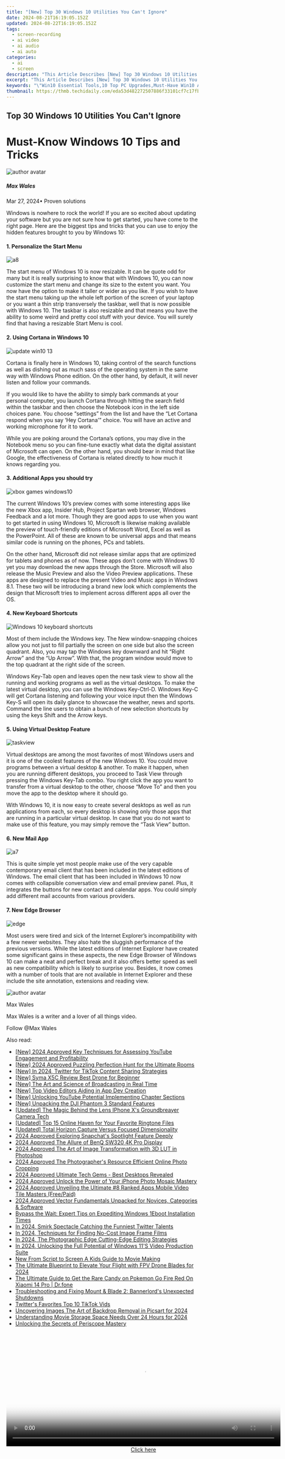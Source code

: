 ```yaml
---
title: "[New] Top 30 Windows 10 Utilities You Can't Ignore"
date: 2024-08-21T16:19:05.152Z
updated: 2024-08-22T16:19:05.152Z
tags: 
  - screen-recording
  - ai video
  - ai audio
  - ai auto
categories: 
  - ai
  - screen
description: "This Article Describes [New] Top 30 Windows 10 Utilities You Can't Ignore"
excerpt: "This Article Describes [New] Top 30 Windows 10 Utilities You Can't Ignore"
keywords: "\"Win10 Essential Tools,10 Top PC Upgrades,Must-Have Win10 Apps,Key Windows 10 Utilities,Best Win10 Software,Top 10 Windows Functions,Indispensable Win10 Helpers\""
thumbnail: https://thmb.techidaily.com/eda53d482272507886f33101cf7c17fbcff2ff9c0e3000602465b544e6ae7c53.jpg
---
```


## Top 30 Windows 10 Utilities You Can't Ignore

# Must-Know Windows 10 Tips and Tricks

![author avatar](https://images.wondershare.com/filmora/article-images/max-wales-author.jpg)

##### Max Wales

 Mar 27, 2024• Proven solutions

Windows is nowhere to rock the world! If you are so excited about updating your software but you are not sure how to get started, you have come to the right page. Here are the biggest tips and tricks that you can use to enjoy the hidden features brought to you by Windows 10:

#### 1. Personalize the Start Menu

![a8](https://images.wondershare.com/windows10/a8.png)

The start menu of Windows 10 is now resizable. It can be quote odd for many but it is really surprising to know that with Windows 10, you can now customize the start menu and change its size to the extent you want. You now have the option to make it taller or wider as you like. If you wish to have the start menu taking up the whole left portion of the screen of your laptop or you want a thin strip transversely the taskbar, well that is now possible with Windows 10\. The taskbar is also resizable and that means you have the ability to some weird and pretty cool stuff with your device. You will surely find that having a resizable Start Menu is cool.

#### 2. Using Cortana in Windows 10

![update win10 13](https://images.wondershare.com/windows10/update-win10-13.png)

Cortana is finally here in Windows 10, taking control of the search functions as well as dishing out as much sass of the operating system in the same way with Windows Phone edition. On the other hand, by default, it will never listen and follow your commands.

If you would like to have the ability to simply bark commands at your personal computer, you launch Cortana through hitting the search field within the taskbar and then choose the Notebook icon in the left side choices pane. You choose “settings” from the list and have the “Let Cortana respond when you say ‘Hey Cortana’” choice. You will have an active and working microphone for it to work.

While you are poking around the Cortana’s options, you may dive in the Notebook menu so you can fine-tune exactly what data the digital assistant of Microsoft can open. On the other hand, you should bear in mind that like Google, the effectiveness of Cortana is related directly to how much it knows regarding you.

#### 3. Additional Apps you should try

![xbox games windows10](https://images.wondershare.com/windows10/xboy-games-windows10-1.png)

The current Windows 10’s preview comes with some interesting apps like the new Xbox app, Insider Hub, Project Spartan web browser, Windows Feedback and a lot more. Though they are good apps to use when you want to get started in using Windows 10, Microsoft is likewise making available the preview of touch-friendly editions of Microsoft Word, Excel as well as the PowerPoint. All of these are known to be universal apps and that means similar code is running on the phones, PCs and tablets.

On the other hand, Microsoft did not release similar apps that are optimized for tablets and phones as of now. These apps don’t come with Windows 10 yet you may download the new apps through the Store. Microsoft will also release the Music Preview and also the Video Preview applications. These apps are designed to replace the present Video and Music apps in Windows 8.1\. These two will be introducing a brand new look which complements the design that Microsoft tries to implement across different apps all over the OS.

#### 4. New Keyboard Shortcuts

![Windows 10 keyboard shortcuts](https://images.wondershare.com/filmora/article-images/Windows-10-keyboard-shortcuts.png)

Most of them include the Windows key. The New window-snapping choices allow you not just to fill partially the screen on one side but also the screen quadrant. Also, you may tap the Windows key downward and hit “Right Arrow” and the “Up Arrow”. With that, the program window would move to the top quadrant at the right side of the screen.

Windows Key-Tab open and leaves open the new task view to show all the running and working programs as well as the virtual desktops. To make the latest virtual desktop, you can use the Windows Key-Ctrl-D. Windows Key-C will get Cortana listening and following your voice input then the Windows Key-S will open its daily glance to showcase the weather, news and sports. Command the line users to obtain a bunch of new selection shortcuts by using the keys Shift and the Arrow keys.

#### 5. Using Virtual Desktop Feature

![taskview](https://images.wondershare.com/filmora/article-images/taskview.jpg)

Virtual desktops are among the most favorites of most Windows users and it is one of the coolest features of the new Windows 10\. You could move programs between a virtual desktop & another. To make it happen, when you are running different desktops, you proceed to Task View through pressing the Windows Key-Tab combo. You right click the app you want to transfer from a virtual desktop to the other, choose “Move To” and then you move the app to the desktop where it should go.

With Windows 10, it is now easy to create several desktops as well as run applications from each, so every desktop is showing only those apps that are running in a particular virtual desktop. In case that you do not want to make use of this feature, you may simply remove the “Task View” button.

#### 6. New Mail App

![a7](https://images.wondershare.com/windows10/a7.png)

This is quite simple yet most people make use of the very capable contemporary email client that has been included in the latest editions of Windows. The email client that has been included in Windows 10 now comes with collapsible conversation view and email preview panel. Plus, it integrates the buttons for new contact and calendar apps. You could simply add different mail accounts from various providers.

#### 7. New Edge Browser

![edge](https://images.wondershare.com/filmora/article-images/edge.jpg)

Most users were tired and sick of the Internet Explorer’s incompatibility with a few newer websites. They also hate the sluggish performance of the previous versions. While the latest editions of Internet Explorer have created some significant gains in these aspects, the new Edge Browser of Windows 10 can make a neat and perfect break and it also offers better speed as well as new compatibility which is likely to surprise you. Besides, it now comes with a number of tools that are not available in Internet Explorer and these include the site annotation, extensions and reading view.

![author avatar](https://images.wondershare.com/filmora/article-images/max-wales-author.jpg)

Max Wales

Max Wales is a writer and a lover of all things video.

Follow @Max Wales



<ins class="adsbygoogle"
     style="display:block"
     data-ad-format="autorelaxed"
     data-ad-client="ca-pub-7571918770474297"
     data-ad-slot="1223367746"></ins>

<ins class="adsbygoogle"
     style="display:block"
     data-ad-format="autorelaxed"
     data-ad-client="ca-pub-7571918770474297"
     data-ad-slot="1223367746"></ins>



<ins class="adsbygoogle"
     style="display:block"
     data-ad-client="ca-pub-7571918770474297"
     data-ad-slot="8358498916"
     data-ad-format="auto"
     data-full-width-responsive="true"></ins>








<span class="atpl-alsoreadstyle">Also read:</span>
<div><ul>
<li><a href="https://youtube-data.techidaily.com/024-approved-key-techniques-for-assessing-youtube-engagement-and-profitability/"><u>[New] 2024 Approved  Key Techniques for Assessing YouTube Engagement and Profitability</u></a></li>
<li><a href="https://video-capture.techidaily.com/new-2024-approved-puzzling-perfection-hunt-for-the-ultimate-rooms/"><u>[New] 2024 Approved  Puzzling Perfection  Hunt for the Ultimate Rooms</u></a></li>
<li><a href="https://twitter-videos.techidaily.com/new-in-2024-twitter-for-tiktok-content-sharing-strategies/"><u>[New] In 2024, Twitter for TikTok Content Sharing Strategies</u></a></li>
<li><a href="https://some-tips.techidaily.com/new-syma-x5c-review-best-drone-for-beginner/"><u>[New] Syma X5C Review  Best Drone for Beginner</u></a></li>
<li><a href="https://some-tips.techidaily.com/new-the-art-and-science-of-broadcasting-in-real-time/"><u>[New] The Art and Science of Broadcasting in Real Time</u></a></li>
<li><a href="https://some-tips.techidaily.com/new-top-video-editors-aiding-in-app-dev-creation/"><u>[New] Top Video Editors Aiding in App Dev Creation</u></a></li>
<li><a href="https://some-tips.techidaily.com/new-unlocking-youtube-potential-implementing-chapter-sections/"><u>[New] Unlocking YouTube Potential  Implementing Chapter Sections</u></a></li>
<li><a href="https://some-tips.techidaily.com/new-unpacking-the-dji-phantom-3-standard-features/"><u>[New] Unpacking the DJI Phantom 3 Standard Features</u></a></li>
<li><a href="https://some-tips.techidaily.com/updated-the-magic-behind-the-lens-iphone-xs-groundbreayer-camera-tech/"><u>[Updated] The Magic Behind the Lens  IPhone X's Groundbreayer Camera Tech</u></a></li>
<li><a href="https://some-tips.techidaily.com/updated-top-15-online-haven-for-your-favorite-ringtone-files/"><u>[Updated] Top 15 Online Haven for Your Favorite Ringtone Files</u></a></li>
<li><a href="https://some-tips.techidaily.com/updated-total-horizon-capture-versus-focused-dimensionality/"><u>[Updated] Total Horizon Capture Versus Focused Dimensionality</u></a></li>
<li><a href="https://some-knowledge.techidaily.com/2024-approved-exploring-snapchats-spotlight-feature-deeply/"><u>2024 Approved  Exploring Snapchat's Spotlight Feature Deeply</u></a></li>
<li><a href="https://some-tips.techidaily.com/2024-approved-the-allure-of-benq-sw320-4k-pro-display/"><u>2024 Approved  The Allure of BenQ SW320 4K Pro Display</u></a></li>
<li><a href="https://some-tips.techidaily.com/2024-approved-the-art-of-image-transformation-with-3d-lut-in-photoshop/"><u>2024 Approved  The Art of Image Transformation with 3D LUT in Photoshop</u></a></li>
<li><a href="https://some-tips.techidaily.com/2024-approved-the-photographers-resource-efficient-online-photo-cropping/"><u>2024 Approved  The Photographer's Resource  Efficient Online Photo Cropping</u></a></li>
<li><a href="https://some-tips.techidaily.com/2024-approved-ultimate-tech-gems-best-desktops-revealed/"><u>2024 Approved  Ultimate Tech Gems - Best Desktops Revealed</u></a></li>
<li><a href="https://some-tips.techidaily.com/2024-approved-unlock-the-power-of-your-iphone-photo-mosaic-mastery/"><u>2024 Approved  Unlock the Power of Your iPhone  Photo Mosaic Mastery</u></a></li>
<li><a href="https://some-tips.techidaily.com/2024-approved-unveiling-the-ultimate-8-ranked-apps-mobile-video-tile-masters-freepaid/"><u>2024 Approved  Unveiling the Ultimate #8 Ranked Apps  Mobile Video Tile Masters (Free/Paid)</u></a></li>
<li><a href="https://some-tips.techidaily.com/2024-approved-vector-fundamentals-unpacked-for-novices-categories-and-software/"><u>2024 Approved  Vector Fundamentals Unpacked for Novices, Categories & Software</u></a></li>
<li><a href="https://technical-tips.techidaily.com/bypass-the-wait-expert-tips-on-expediting-windows-1eboot-installation-times/"><u>Bypass the Wait: Expert Tips on Expediting Windows 1Eboot Installation Times</u></a></li>
<li><a href="https://twitter-videos.techidaily.com/in-2024-smirk-spectacle-catching-the-funniest-twitter-talents/"><u>In 2024, Smirk Spectacle  Catching the Funniest Twitter Talents</u></a></li>
<li><a href="https://some-tips.techidaily.com/in-2024-techniques-for-finding-no-cost-image-frame-films/"><u>In 2024, Techniques for Finding No-Cost Image Frame Films</u></a></li>
<li><a href="https://some-tips.techidaily.com/in-2024-the-photographic-edge-cutting-edge-editing-strategies/"><u>In 2024, The Photographic Edge  Cutting-Edge Editing Strategies</u></a></li>
<li><a href="https://some-tips.techidaily.com/in-2024-unlocking-the-full-potential-of-windows-11s-video-production-suite/"><u>In 2024, Unlocking the Full Potential of Windows 11'S Video Production Suite</u></a></li>
<li><a href="https://smart-video-creator.techidaily.com/new-from-script-to-screen-a-kids-guide-to-movie-making/"><u>New From Script to Screen A Kids Guide to Movie Making</u></a></li>
<li><a href="https://some-tips.techidaily.com/the-ultimate-blueprint-to-elevate-your-flight-with-fpv-drone-blades-for-2024/"><u>The Ultimate Blueprint to Elevate Your Flight with FPV Drone Blades for 2024</u></a></li>
<li><a href="https://android-pokemon-go.techidaily.com/the-ultimate-guide-to-get-the-rare-candy-on-pokemon-go-fire-red-on-xiaomi-14-pro-drfone-by-drfone-virtual-android/"><u>The Ultimate Guide to Get the Rare Candy on Pokemon Go Fire Red On Xiaomi 14 Pro | Dr.fone</u></a></li>
<li><a href="https://win-blog.techidaily.com/troubleshooting-and-fixing-mount-and-blade-2-bannerlords-unexpected-shutdowns/"><u>Troubleshooting and Fixing Mount & Blade 2: Bannerlord's Unexpected Shutdowns</u></a></li>
<li><a href="https://twitter-videos.techidaily.com/twitters-favorites-top-10-tiktok-vids/"><u>Twitter's Favorites  Top 10 TikTok Vids</u></a></li>
<li><a href="https://some-tips.techidaily.com/uncovering-images-the-art-of-backdrop-removal-in-picsart-for-2024/"><u>Uncovering Images  The Art of Backdrop Removal in Picsart for 2024</u></a></li>
<li><a href="https://some-tips.techidaily.com/understanding-movie-storage-space-needs-over-24-hours-for-2024/"><u>Understanding Movie Storage Space Needs Over 24 Hours for 2024</u></a></li>
<li><a href="https://extra-resources.techidaily.com/unlocking-the-secrets-of-periscope-mastery/"><u>Unlocking the Secrets of Periscope Mastery</u></a></li>
</ul></div>

<!-- affiliate ads begin -->
<span id="1993652">
					<video width="720" height="300" style="cursor:pointer"
           poster="//a.impactradius-go.com/display-clicktoplayimage/1993652.jpeg"
           onclick="if(!this.playClicked){this.play();this.setAttribute('controls',true);this.playClicked=true;}">
	   <source src="//a.impactradius-go.com/display-ad/22993-1993652">
	   <img src="//a.impactradius-go.com/display-clicktoplayimage/1993652.jpeg" style="border: none; height: 100%; width: 100%; object-fit: contain">
	</video>
	<div style="width:720px;text-align:center"><a href="javascript:window.open(decodeURIComponent('https%3A%2F%2Fhomestyler.sjv.io%2Fc%2F5597632%2F1993652%2F22993'), '_blank');void(0);">Click here</a></div>
</span>
<img height="0" width="0" src="https://imp.pxf.io/i/5597632/1993652/22993" style="position:absolute;visibility:hidden;" border="0" />
<!-- affiliate ads end -->